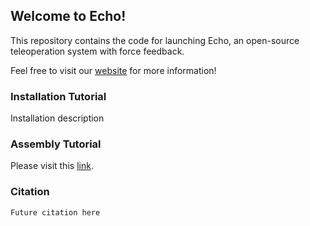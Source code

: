## Welcome to Echo!
This repository contains the code for launching Echo, an open-source teleoperation system with force feedback. 

Feel free to visit our [website](https://eterwait.github.io/Echo/) for more information!


### Installation Tutorial

Installation description


### Assembly Tutorial

Please visit this [link](https://eterwait.github.io/Echo/Assembly).

### Citation

```
Future citation here
```
